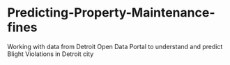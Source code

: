 # Predicting-Property-Maintenance-fines
Working with data from Detroit Open Data Portal to understand and predict Blight Violations in Detroit city
